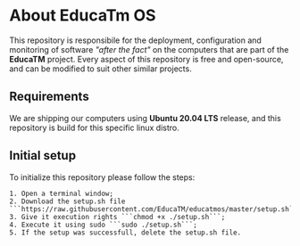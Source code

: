 # About EducaTm OS
This repository is responsibile for the deployment, configuration and monitoring of software *"after the fact"* on the computers that are part of the **EducaTM** project.
Every aspect of this repository is free and open-source, and can be modified to suit other similar projects. 

## Requirements 
We are shipping our computers using **Ubuntu 20.04 LTS** release, and this repository is build for this specific linux distro.

## Initial setup
To initialize this repository please follow the steps:

    1. Open a terminal window;
    2. Download the setup.sh file ```https://raw.githubusercontent.com/EducaTM/educatmos/master/setup.sh```;
    3. Give it execution rights ```chmod +x ./setup.sh```;
    4. Execute it using sudo ```sudo ./setup.sh```;
    5. If the setup was successfull, delete the setup.sh file.

